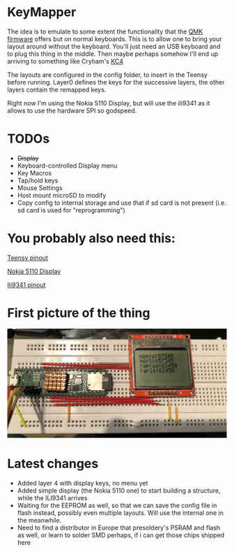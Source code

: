 # KeyMapper

The idea is to emulate to some extent the functionality that the [QMK firmware](https://github.com/qmk/qmk_firmware) offers but on normal keyboards.
This is to allow one to bring your layout around without the keyboard.
You'll just need an USB keyboard and to plug this thing in the middle.
Then maybe perhaps somehow I'll end up arriving to something like Cryham's [KC4](https://github.com/cryham/kc4/)

The layouts are configured in the config folder, to insert in the Teensy before running.
Layer0 defines the keys for the successive layers, the other layers contain the remapped keys.

Right now I'm using the Nokia 5110 Display, but will use the ili9341 as it allows to use the hardware SPI so godspeed.


# TODOs

+ ~~Display~~
+ Keyboard-controlled Display menu
+ Key Macros
+ Tap/hold keys
+ Mouse Settings
+ Host mount microSD to modify 
+ Copy config to internal storage and use that if sd card is not present (i.e. sd card is used for "reprogramming")

# You probably also need this:

[Teensy pinout](https://www.pjrc.com/teensy/pinout.html#:~:text=Teensy%204.1)

[Nokia 5110 Display](https://thecustomizewindows.com/wp-content/uploads/2017/06/Nokia-5110-Arduino-Wiring-Technical-Details-Basic-Arduino-LCD.jpg)

[Ili9341 pinout](https://thesolaruniverse.files.wordpress.com/2021/03/092_figure_04_96_dpi.png)

# First picture of the thing
![Thing](./IMG_0420.jpg)

# Latest changes

- Added layer 4 with display keys, no menu yet
- Added simple display (the Nokia 5110 one) to start building a structure, while the ILI9341 arrives
- Waiting for the EEPROM as well, so that we can save the config file in flash instead, possibly even multiple layouts. Will use the internal one in the meanwhile.
- Need to find a distributor in Europe that presoldery's PSRAM and flash as well, or learn to solder SMD perhaps, if i can get those chips shipped here
